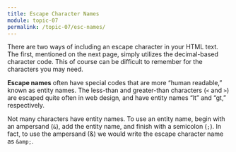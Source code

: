 ```yaml
---
title: Escape Character Names
module: topic-07
permalink: /topic-07/esc-names/
---
```


<div class="divider-heading"></div>

There are two ways of including an escape character in your HTML text. The first, mentioned on the next page, simply utilizes the decimal-based character code. This of course can be difficult to remember for the characters you may need.

**Escape names** often have special codes that are more “human readable,” known as entity names. The less-than and greater-than characters (`<` and `>`) are escaped quite often in web design, and have entity names “lt” and “gt,” respectively.

Not many characters have entity names. To use an entity name, begin with an ampersand (`&`), add the entity name, and finish with a semicolon (`;`). In fact, to use the ampersand (&) we would write the escape character name as `&amp;`.

<div class="external-embed">
  <p data-height="200" data-theme-id="30567" data-slug-hash="ExKqrxY" data-default-tab="html,result" data-user="retrog4m3r" data-pen-title="HTML Escape Characters (Names)" class="codepen"></p>
</div>
